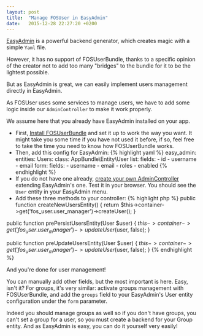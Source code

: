 ```yaml
---
layout: post
title:  "Manage FOSUser in EasyAdmin"
date:   2015-12-28 22:27:20 +0200
---
```


[EasyAdmin](https://github.com/javiereguiluz/EasyAdminBundle) is a powerful backend generator, which creates magic with
a simple `Yaml` file.

However, it has no support of FOSUserBundle, thanks to a specific opinion of the creator not to add too many "bridges"
to the bundle for it to be the lightest possible.

But as EasyAdmin is great, we can easily implement users management directly in EasyAdmin.

As FOSUser uses some services to manage users, we have to add some logic inside our `AdminController` to make it work
properly.

We assume here that you already have EasyAdmin installed on your app.

*  First, [Install FOSUserBundle](https://symfony.com/doc/master/bundles/FOSUserBundle/index.html) and set it up to work
the way you want. It might take you some time if you have not used it before, if so, feel free to take the time you need
to know how FOSUserBundle works.
*  Then, add this config for EasyAdmin: {% highlight yaml %}
easy_admin:
   entities:
       Users:
           class: AppBundle\Entity\User
           list:
               fields:
                   - id
                   - username
                   - email
           form:
               fields:
                   - username
                   - email
                   - roles
                   - enabled
{% endhighlight %}
*   If you do not have one already,
[create your own AdminController](https://symfony.com/doc/current/bundles/EasyAdminBundle/book/complex-dynamic-backends.html#customization-based-on-entity-controllers)
extending EasyAdmin's one. Test it in your browser. You should see the
`User` entity in your EasyAdmin menu.
*   Add these three methods to your controller:
{% highlight php %}
public function createNewUsersEntity()
{
  return $this->container->get('fos_user.user_manager')->createUser();
}

public function prePersistUsersEntity(User $user)
{
  $this->container->get('fos_user.user_manager')->updateUser($user, false);
}

public function preUpdateUsersEntity(User $user)
{
  $this->container->get('fos_user.user_manager')->updateUser($user, false);
}
{% endhighlight %}

And you're done for user management!

You can manually add other fields, but the most important is here. Easy, isn't it? For groups, it's very similar:
activate groups management with FOSUserBundle, and add the `groups` field to your EasyAdmin's User entity configuration
under the `form` parameter.

Indeed you should manage groups as well so if you don't have groups, you can't set a group for a user, so you must
create a backend for your Group entity. And as EasyAdmin is easy, you can do it yourself very easily!
